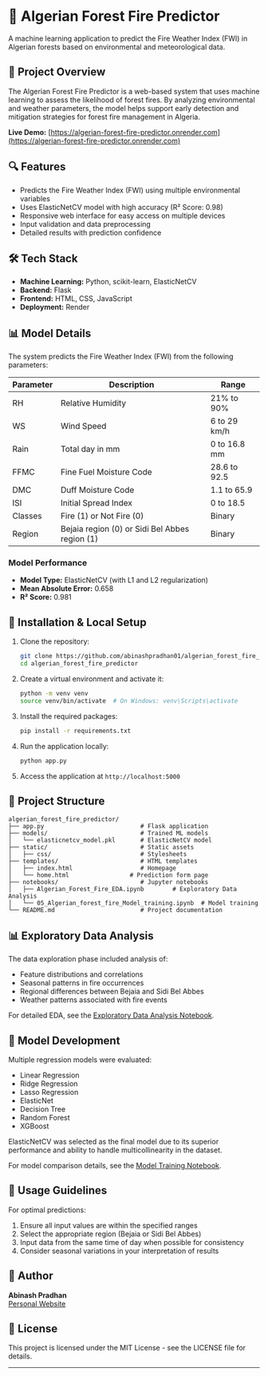 # 🌲 Algerian Forest Fire Predictor

A machine learning application to predict the Fire Weather Index (FWI) in Algerian forests based on environmental and meteorological data.

## 📌 Project Overview

The Algerian Forest Fire Predictor is a web-based system that uses machine learning to assess the likelihood of forest fires. By analyzing environmental and weather parameters, the model helps support early detection and mitigation strategies for forest fire management in Algeria.

**Live Demo:** [https://algerian-forest-fire-predictor.onrender.com](https://algerian-forest-fire-predictor.onrender.com)

## 🔍 Features

- Predicts the Fire Weather Index (FWI) using multiple environmental variables
- Uses ElasticNetCV model with high accuracy (R² Score: 0.98)
- Responsive web interface for easy access on multiple devices
- Input validation and data preprocessing
- Detailed results with prediction confidence

## 🛠️ Tech Stack

- **Machine Learning:** Python, scikit-learn, ElasticNetCV
- **Backend:** Flask
- **Frontend:** HTML, CSS, JavaScript
- **Deployment:** Render

## 📊 Model Details

The system predicts the Fire Weather Index (FWI) from the following parameters:

| Parameter | Description | Range |
|-----------|-------------|-------|
| RH | Relative Humidity | 21% to 90% |
| WS | Wind Speed | 6 to 29 km/h |
| Rain | Total day in mm | 0 to 16.8 mm |
| FFMC | Fine Fuel Moisture Code | 28.6 to 92.5 |
| DMC | Duff Moisture Code | 1.1 to 65.9 |
| ISI | Initial Spread Index | 0 to 18.5 |
| Classes | Fire (1) or Not Fire (0) | Binary |
| Region | Bejaia region (0) or Sidi Bel Abbes region (1) | Binary |

### Model Performance

- **Model Type:** ElasticNetCV (with L1 and L2 regularization)
- **Mean Absolute Error:** 0.658
- **R² Score:** 0.981

## 🚀 Installation & Local Setup

1. Clone the repository:
   ```bash
   git clone https://github.com/abinashpradhan01/algerian_forest_fire_predictor.git
   cd algerian_forest_fire_predictor
   ```

2. Create a virtual environment and activate it:
   ```bash
   python -m venv venv
   source venv/bin/activate  # On Windows: venv\Scripts\activate
   ```

3. Install the required packages:
   ```bash
   pip install -r requirements.txt
   ```

4. Run the application locally:
   ```bash
   python app.py
   ```

5. Access the application at `http://localhost:5000`

## 📂 Project Structure

```
algerian_forest_fire_predictor/
├── app.py                           # Flask application
├── models/                          # Trained ML models
│   └── elasticnetcv_model.pkl       # ElasticNetCV model
├── static/                          # Static assets
│   ├── css/                         # Stylesheets
├── templates/                       # HTML templates
│   ├── index.html                   # Homepage
│   └── home.html                 # Prediction form page
├── notebooks/                       # Jupyter notebooks
│   ├── Algerian_Forest_Fire_EDA.ipynb        # Exploratory Data Analysis
│   └── 05_Algerian_forest_fire_Model_training.ipynb  # Model training
└── README.md                        # Project documentation
```

## 📊 Exploratory Data Analysis

The data exploration phase included analysis of:
- Feature distributions and correlations
- Seasonal patterns in fire occurrences
- Regional differences between Bejaia and Sidi Bel Abbes
- Weather patterns associated with fire events

For detailed EDA, see the [Exploratory Data Analysis Notebook](https://github.com/abinashpradhan01/algerian_forest_fire_predictor/blob/c8e204e19e92fed67dc3a5d8caec8ffe6e1eccb0/notebooks/Algerian_Forest_Fire_EDA.ipynb).

## 🧪 Model Development

Multiple regression models were evaluated:
- Linear Regression
- Ridge Regression
- Lasso Regression
- ElasticNet
- Decision Tree
- Random Forest
- XGBoost

ElasticNetCV was selected as the final model due to its superior performance and ability to handle multicollinearity in the dataset.

For model comparison details, see the [Model Training Notebook](https://github.com/abinashpradhan01/algerian_forest_fire_predictor/blob/c8e204e19e92fed67dc3a5d8caec8ffe6e1eccb0/notebooks/05_Algerian_forest_fire_Model_training.ipynb).

## 🧠 Usage Guidelines

For optimal predictions:
1. Ensure all input values are within the specified ranges
2. Select the appropriate region (Bejaia or Sidi Bel Abbes)
3. Input data from the same time of day when possible for consistency
4. Consider seasonal variations in your interpretation of results



## 👤 Author

**Abinash Pradhan**  
[Personal Website](https://abinashpradhan01.github.io)

## 📄 License

This project is licensed under the MIT License - see the LICENSE file for details.

---
